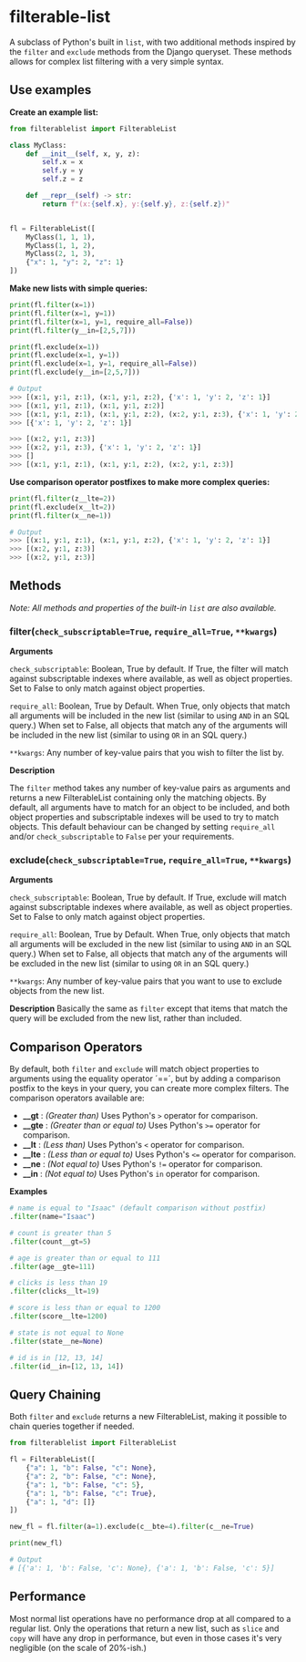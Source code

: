 # filterable-list

A subclass of Python's built in `list`, with two additional methods inspired by the `filter` and `exclude` methods from the Django queryset. These methods allows for complex list filtering with a very simple syntax.

## Use examples

**Create an example list:**

```python
from filterablelist import FilterableList

class MyClass:
    def __init__(self, x, y, z):
        self.x = x
        self.y = y
        self.z = z

    def __repr__(self) -> str:
        return f"(x:{self.x}, y:{self.y}, z:{self.z})"


fl = FilterableList([
    MyClass(1, 1, 1),
    MyClass(1, 1, 2),
    MyClass(2, 1, 3),
    {"x": 1, "y": 2, "z": 1}
])
```

**Make new lists with simple queries:**

```python
print(fl.filter(x=1))
print(fl.filter(x=1, y=1))
print(fl.filter(x=1, y=1, require_all=False))
print(fl.filter(y__in=[2,5,7]))

print(fl.exclude(x=1))
print(fl.exclude(x=1, y=1))
print(fl.exclude(x=1, y=1, require_all=False))
print(fl.exclude(y__in=[2,5,7]))

# Output
>>> [(x:1, y:1, z:1), (x:1, y:1, z:2), {'x': 1, 'y': 2, 'z': 1}]
>>> [(x:1, y:1, z:1), (x:1, y:1, z:2)]
>>> [(x:1, y:1, z:1), (x:1, y:1, z:2), (x:2, y:1, z:3), {'x': 1, 'y': 2, 'z': 1}]
>>> [{'x': 1, 'y': 2, 'z': 1}]

>>> [(x:2, y:1, z:3)]
>>> [(x:2, y:1, z:3), {'x': 1, 'y': 2, 'z': 1}]
>>> []
>>> [(x:1, y:1, z:1), (x:1, y:1, z:2), (x:2, y:1, z:3)]
```

**Use comparison operator postfixes to make more complex queries:**

```python
print(fl.filter(z__lte=2))
print(fl.exclude(x__lt=2))
print(fl.filter(x__ne=1))

# Output
>>> [(x:1, y:1, z:1), (x:1, y:1, z:2), {'x': 1, 'y': 2, 'z': 1}]
>>> [(x:2, y:1, z:3)]
>>> [(x:2, y:1, z:3)]
```

## Methods

_Note: All methods and properties of the built-in `list` are also available._

### filter(`check_subscriptable=True`, `require_all=True`, `**kwargs`)

**Arguments**

`check_subscriptable`: Boolean, True by default. If True, the filter will match against subscriptable indexes where available, as well as object properties. Set to False to only match against object properties.

`require_all`: Boolean, True by Default. When True, only objects that match all arguments will be included in the new list (similar to using `AND` in an SQL query.) When set to False, all objects that match any of the arguments will be included in the new list (similar to using `OR` in an SQL query.)

`**kwargs`: Any number of key-value pairs that you wish to filter the list by.

**Description**

The `filter` method takes any number of key-value pairs as arguments and returns a new FilterableList containing only the matching objects. By default, all arguments have to match for an object to be included, and both object properties and subscriptable indexes will be used to try to match objects. This default behaviour can be changed by setting `require_all` and/or `check_subscriptable` to `False` per your requirements.

### exclude(`check_subscriptable=True`, `require_all=True`, `**kwargs`)

**Arguments**

`check_subscriptable`: Boolean, True by default. If True, exclude will match against subscriptable indexes where available, as well as object properties. Set to False to only match against object properties.

`require_all`: Boolean, True by Default. When True, only objects that match all arguments will be excluded in the new list (similar to using `AND` in an SQL query.) When set to False, all objects that match any of the arguments will be excluded in the new list (similar to using `OR` in an SQL query.)

`**kwargs`: Any number of key-value pairs that you want to use to exclude objects from the new list.

**Description**
Basically the same as `filter` except that items that match the query will be excluded from the new list, rather than included.

## Comparison Operators

By default, both `filter` and `exclude` will match object properties to arguments using the equality operator ´==´, but by adding a comparison postfix to the keys in your query, you can create more complex filters. The comparison operators available are:

-   **\_\_gt** : _(Greater than)_ Uses Python's `>` operator for comparison.
-   **\_\_gte** : _(Greater than or equal to)_ Uses Python's `>=` operator for comparison.
-   **\_\_lt** : _(Less than)_ Uses Python's `<` operator for comparison.
-   **\_\_lte** : _(Less than or equal to)_ Uses Python's `<=` operator for comparison.
-   **\_\_ne** : _(Not equal to)_ Uses Python's `!=` operator for comparison.
-   **\_\_in** : _(Not equal to)_ Uses Python's `in` operator for comparison.

**Examples**

```python
# name is equal to "Isaac" (default comparison without postfix)
.filter(name="Isaac")

# count is greater than 5
.filter(count__gt=5)

# age is greater than or equal to 111
.filter(age__gte=111)

# clicks is less than 19
.filter(clicks__lt=19)

# score is less than or equal to 1200
.filter(score__lte=1200)

# state is not equal to None
.filter(state__ne=None)

# id is in [12, 13, 14]
.filter(id__in=[12, 13, 14])
```

## Query Chaining

Both `filter` and `exclude` returns a new FilterableList, making it possible to chain queries together if needed.

```python
from filterablelist import FilterableList

fl = FilterableList([
    {"a": 1, "b": False, "c": None},
    {"a": 2, "b": False, "c": None},
    {"a": 1, "b": False, "c": 5},
    {"a": 1, "b": False, "c": True},
    {"a": 1, "d": []}
])

new_fl = fl.filter(a=1).exclude(c__bte=4).filter(c__ne=True)

print(new_fl)

# Output
# [{'a': 1, 'b': False, 'c': None}, {'a': 1, 'b': False, 'c': 5}]
```

## Performance

Most normal list operations have no performance drop at all compared to a regular list. Only the operations that return a new list, such as `slice` and `copy` will have any drop in performance, but even in those cases it's very negligible (on the scale of 20%-ish.)

